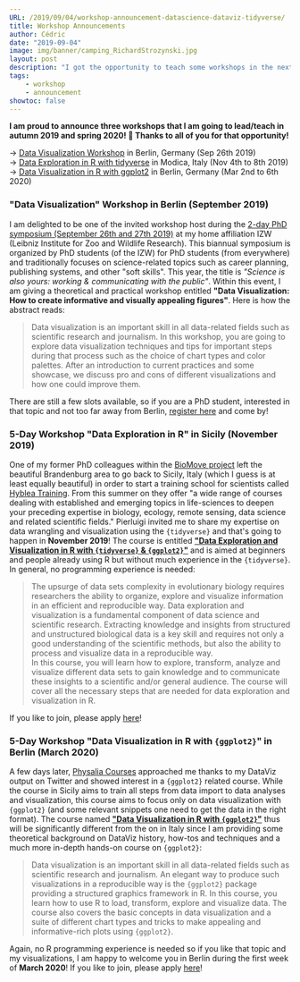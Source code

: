 ```yaml
---
URL: /2019/09/04/workshop-announcement-datascience-dataviz-tidyverse/
title: Workshop Announcements
author: Cédric
date: "2019-09-04"
image: img/banner/camping_RichardStrozynski.jpg
layout: post
description: "I got the opportunity to teach some workshops in the next few months - one 1-day and two 1-week workshops on data exploration and visualization in Berlin and Sicily! 🎉"
tags:
    - workshop
    - announcement
showtoc: false
---
```


**I am proud to announce three workshops that I am going to lead/teach in autumn 2019 and spring 2020! 🎉 Thanks to all of you for that opportunity!**

→ [Data Visualization Workshop](http://www.izw-berlin.de/invitation.html) in Berlin, Germany (Sep 26th 2019)<br>
→ [Data Exploration in R with tidyverse](https://www.hybleatraining.com/course/data-exploration-and-visualization-in-r/) in Modica, Italy (Nov 4th to 8th 2019)<br>
→ [Data Visualization in R with ggplot2](https://www.physalia-courses.org/courses-workshops/course56/) in Berlin, Germany (Mar 2nd to 6th 2020)<br>

### "Data Visualization" Workshop in Berlin (September 2019)

I am delighted to be one of the invited workshop host during the [2-day PhD symposium (September 26th and 27th 2019)](http://www.izw-berlin.de/invitation.html) at my home affiliation IZW (Leibniz Institute for Zoo and Wildlife Research). This biannual symposium is organized by PhD students (of the IZW) for PhD students (from everywhere) and traditionally focuses on science-related topics such as career planning, publishing systems, and other "soft skills". This year, the title is *"Science is also yours: working & communicating with the public"*. Within this event, I am giving a theoretical and practical workshop entitled **"Data Visualization: How to create informative and visually appealing figures"**. Here is how the abstract reads:

> Data visualization is an important skill in all data-related fields such as scientific research and journalism. In this workshop, you are going to explore data visualization techniques and tips for important steps during that process such as the choice of chart types and color palettes. After an introduction to current practices and some showcase, we discuss pro and cons of different visualizations and how one could improve them.

There are still a few slots available, so if you are a PhD student, interested in that topic and not too far away from Berlin, [register here](http://www.izw-berlin.de/1045.html) and come by!


### 5-Day Workshop "Data Exploration in R" in Sicily (November 2019)

One of my former PhD colleagues within the [BioMove project](https://cedricscherer.netlify.com/top/projects/#biomove) left the beautiful Brandenburg area to go back to Sicily, Italy (which I guess is at least equally beautiful) in order to start a training school for scientists called [Hyblea Training](https://www.hybleatraining.com/). From this summer on they offer "a wide range of courses dealing with established and emerging topics in life-sciences to deepen your preceding expertise in biology, ecology, remote sensing, data science and related scientific fields." Pierluigi invited me to share my expertise on data wrangling and visualization using the `{tidyverse}` and that's going to happen in **November 2019**! The course is entitled [**"Data Exploration and Visualization in R with `{tidyverse}` & `{ggplot2}`"**](https://www.hybleatraining.com/course/data-exploration-and-visualization-in-r/) and is aimed at beginners and people already using R but without much experience in the `{tidyverse}`. In general, no programming experience is needed:

> The upsurge of data sets complexity in evolutionary biology requires researchers the ability to organize, explore and visualize information in an efficient and reproducible way. Data exploration and visualization is a fundamental component of data science and scientific research. Extracting knowledge and insights from structured and unstructured biological data is a key skill and requires not only a good understanding of the scientific methods, but also the ability to process and visualize data in a reproducible way. <br>
> In this course, you will learn how to explore, transform, analyze and visualize different data sets to gain knowledge and to communicate these insights to a scientific and/or general audience. The course will cover all the necessary steps that are needed for data exploration and visualization in R.

If you like to join, please apply [here](https://www.hybleatraining.com/course/data-exploration-and-visualization-in-r/)!


### 5-Day Workshop "Data Visualization in R with `{ggplot2}`" in Berlin (March 2020)

A few days later, [Physalia Courses](https://www.physalia-courses.org) approached me thanks to my DataViz output on Twitter and showed interest in a `{ggplot2}` related course. While the course in Sicily aims to train all steps from data import to data analyses and visualization, this course aims to focus only on data visualization with `{ggplot2}` (and some relevant snippets one need to get the data in the right format). The course named [**"Data Visualization in R with `{ggplot2}`"**](https://www.physalia-courses.org/courses-workshops/course56/) thus will be significantly different from the on in Italy since I am providing some theoretical background on DataViz history, how-tos and techniques and a much more in-depth hands-on course on `{ggplot2}`:

> Data visualization is an important skill in all data-related fields such as scientific research and journalism. An elegant way to produce such visualizations in a reproducible way is the `{ggplot2}` package providing a structured graphics framework in R. In this course, you learn how to use R to load, transform, explore and visualize data. The course also covers the basic concepts in data visualization and a suite of different chart types and tricks to make appealing and informative-rich plots using `{ggplot2}`.

Again, no R programming experience is needed so if you like that topic and my visualizations, I am happy to welcome you in Berlin during the first week of **March 2020**!
If you like to join, please apply [here](https://www.physalia-courses.org/courses-workshops/course56/)!
